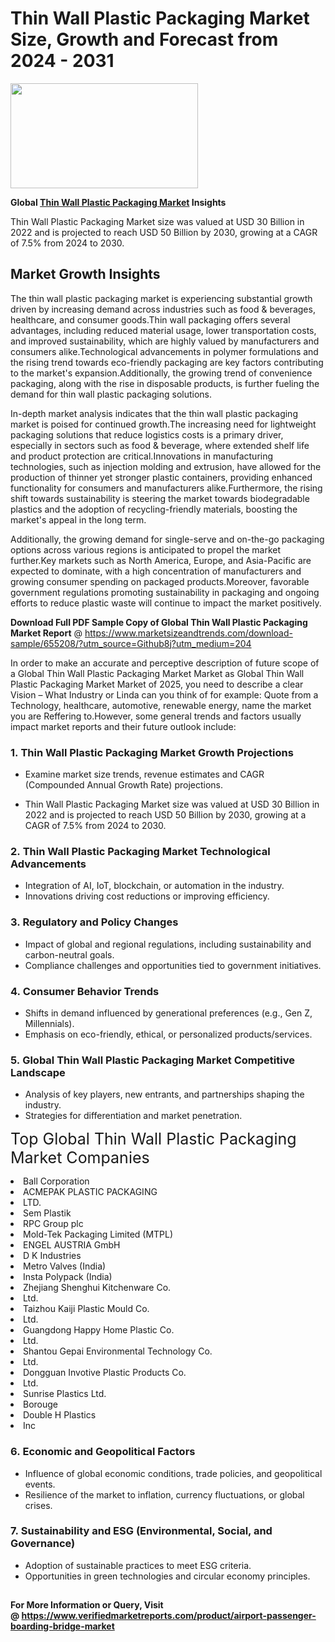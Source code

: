 <H1>Thin Wall Plastic Packaging Market Size, Growth and Forecast from 2024 - 2031</H1><img class="aligncenter size-medium wp-image-584254" src="https://thirdeyenews.in/wp-content/uploads/2024/09/Global-Market-Research-300x168.jpeg" alt="" width="300" height="168" /><p><strong>Global&nbsp;<a href="https://www.marketsizeandtrends.com/download-sample/655208/?utm_source=Github8j?utm_medium=204">Thin Wall Plastic Packaging Market</a> Insights</strong></p><p>Thin Wall Plastic Packaging Market size was valued at USD 30 Billion in 2022 and is projected to reach USD 50 Billion by 2030, growing at a CAGR of 7.5% from 2024 to 2030.</p><p><h2>Market Growth Insights</h2> <p>The thin wall plastic packaging market is experiencing substantial growth driven by increasing demand across industries such as food & beverages, healthcare, and consumer goods.Thin wall packaging offers several advantages, including reduced material usage, lower transportation costs, and improved sustainability, which are highly valued by manufacturers and consumers alike.Technological advancements in polymer formulations and the rising trend towards eco-friendly packaging are key factors contributing to the market's expansion.Additionally, the growing trend of convenience packaging, along with the rise in disposable products, is further fueling the demand for thin wall plastic packaging solutions.</p> <p>In-depth market analysis indicates that the thin wall plastic packaging market is poised for continued growth.The increasing need for lightweight packaging solutions that reduce logistics costs is a primary driver, especially in sectors such as food & beverage, where extended shelf life and product protection are critical.Innovations in manufacturing technologies, such as injection molding and extrusion, have allowed for the production of thinner yet stronger plastic containers, providing enhanced functionality for consumers and manufacturers alike.Furthermore, the rising shift towards sustainability is steering the market towards biodegradable plastics and the adoption of recycling-friendly materials, boosting the market's appeal in the long term.</p> <p>Additionally, the growing demand for single-serve and on-the-go packaging options across various regions is anticipated to propel the market further.Key markets such as North America, Europe, and Asia-Pacific are expected to dominate, with a high concentration of manufacturers and growing consumer spending on packaged products.Moreover, favorable government regulations promoting sustainability in packaging and ongoing efforts to reduce plastic waste will continue to impact the market positively.</p> <p><span class=""><strong>Download Full PDF Sample Copy of Global Thin Wall Plastic Packaging Market Report</strong> @ <a href="https://www.marketsizeandtrends.com/download-sample/655208/?utm_source=Github8j?utm_medium=204" target="_blank">https://www.marketsizeandtrends.com/download-sample/655208/?utm_source=Github8j?utm_medium=204</a></span></p><p>In order to make an accurate and perceptive description of future scope of a Global&nbsp;Thin Wall Plastic Packaging Market Market as Global&nbsp;Thin Wall Plastic Packaging Market Market of 2025, you need to describe a clear Vision &ndash; What Industry or Linda can you think of for example: Quote from a Technology, healthcare, automotive, renewable energy, name the market you are Reffering to.However, some general trends and factors usually impact market reports and their future outlook include:</p><h3>1.&nbsp;<strong>Thin Wall Plastic Packaging Market Growth Projections</strong></h3><ul><li>Examine market size trends, revenue estimates and CAGR (Compounded Annual Growth Rate) projections.</li><li><p>Thin Wall Plastic Packaging Market size was valued at USD 30 Billion in 2022 and is projected to reach USD 50 Billion by 2030, growing at a CAGR of 7.5% from 2024 to 2030.</p></li></ul><h3>2.&nbsp;<strong>Thin Wall Plastic Packaging Market Technological Advancements</strong></h3><ul><li>Integration of AI, IoT, blockchain, or automation in the industry.</li><li>Innovations driving cost reductions or improving efficiency.</li></ul><h3>3.&nbsp;<strong>Regulatory and Policy Changes</strong></h3><ul><li>Impact of global and regional regulations, including sustainability and carbon-neutral goals.</li><li>Compliance challenges and opportunities tied to government initiatives.</li></ul><h3>4.&nbsp;<strong>Consumer Behavior Trends</strong></h3><ul><li>Shifts in demand influenced by generational preferences (e.g., Gen Z, Millennials).</li><li>Emphasis on eco-friendly, ethical, or personalized products/services.</li></ul><h3>5.&nbsp;<strong>Global Thin Wall Plastic Packaging Market Competitive Landscape</strong></h3><ul><li>Analysis of key players, new entrants, and partnerships shaping the industry.</li><li>Strategies for differentiation and market penetration.</li></ul><p data-pm-slice="1 1 []"><span style="color: inherit; font-family: inherit; font-size: 25px;">Top Global Thin Wall Plastic Packaging Market Companies</span></p><div class="" data-test-id=""><p><li>Ball Corporation</li><li> ACMEPAK PLASTIC PACKAGING</li><li> LTD.</li><li> Sem Plastik</li><li> RPC Group plc</li><li> Mold-Tek Packaging Limited (MTPL)</li><li> ENGEL AUSTRIA GmbH</li><li> D K Industries</li><li> Metro Valves (India)</li><li> Insta Polypack (India)</li><li> Zhejiang Shenghui Kitchenware Co.</li><li> Ltd.</li><li> Taizhou Kaiji Plastic Mould Co.</li><li> Ltd.</li><li> Guangdong Happy Home Plastic Co.</li><li> Ltd.</li><li> Shantou Gepai Environmental Technology Co.</li><li> Ltd.</li><li> Dongguan Invotive Plastic Products Co.</li><li> Ltd.</li><li> Sunrise Plastics Ltd.</li><li> Borouge</li><li> Double H Plastics</li><li> Inc</li></p></div><h3>6.&nbsp;<strong>Economic and Geopolitical Factors</strong></h3><ul><li>Influence of global economic conditions, trade policies, and geopolitical events.</li><li>Resilience of the market to inflation, currency fluctuations, or global crises.</li></ul><h3>7.&nbsp;<strong>Sustainability and ESG (Environmental, Social, and Governance)</strong></h3><ul><li>Adoption of sustainable practices to meet ESG criteria.</li><li>Opportunities in green technologies and circular economy principles.</li></ul><h2><strong style="font-size: 14px;">For More Information or Query, Visit @&nbsp;</strong><a style="background-color: #ffffff; font-size: 14px;" href="https://www.marketsizeandtrends.com/report/thin-wall-plastic-packaging-market/" target="_blank">https://www.verifiedmarketreports.com/product/airport-passenger-boarding-bridge-market</a></h2>